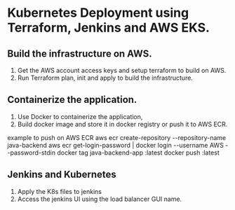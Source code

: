 # Kubernetes Deployment using Terraform, Jenkins and AWS EKS.

## Build the infrastructure on AWS.

1. Get the AWS account access keys and setup terraform to build on AWS.
2. Run Terraform plan, init and apply to build the infrastructure.

## Containerize the application.

1. Use Docker to containerize the application,
2. Build docker image and store it in docker registry or push it to AWS ECR.

example to push on AWS ECR
aws ecr create-repository --repository-name java-backend
aws ecr get-login-password | docker login --username AWS --password-stdin <ECR-URL>
docker tag java-backend-app <ECR-URL>:latest
docker push <ECR-URL>:latest

## Jenkins and Kubernetes

1. Apply the K8s files to jenkins
2. Access the jenkins UI using the load balancer GUI name.
